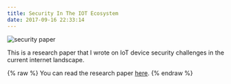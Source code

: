 ```yaml
---
title: Security In The IOT Ecosystem
date: 2017-09-16 22:33:14
---
```


![security paper](/images/proj/security.PNG "security paper") 

This is a research paper that I wrote on IoT device security challenges in the current internet landscape.

{% raw %}
You can read the research paper <a href="#" onclick="window.open('/files/security-in-the-iot-ecosystem.pdf'); return false;">here</a>.
{% endraw %}

